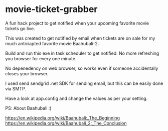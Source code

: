 # movie-ticket-grabber
A fun hack project to get notified when your upcoming favorite movie tickets go live.

This was created to get notified by email when tickets are on sale for my much anticiapted favorite movie Baahubali-2.

Build and run this exe in task scheduler to get notified. No more refreshing you browser for every one minute. 

No depenedency on web browser, so works even if someone accidentally closes your browser.

I used send sendgrid .net SDK for sending email, but this can be easily done via SMTP.

Have a look at app.config and change the values as per your setting.

PS: About Baahubali :)

https://en.wikipedia.org/wiki/Baahubali:_The_Beginning
https://en.wikipedia.org/wiki/Baahubali_2:_The_Conclusion


